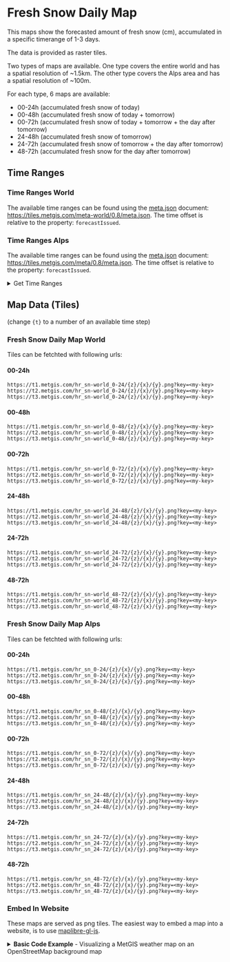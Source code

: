 # Fresh Snow Daily Map

This maps show the forecasted amount of fresh snow (cm), accumulated in a specific timerange of 1-3 days.

The data is provided as raster tiles.

Two types of maps are available. One type covers the entire world and has a spatial resolution of ~1.5km. The other type covers the Alps area and has a spatial resolution of ~100m.

For each type, 6 maps are available:
* 00-24h (accumulated fresh snow of today)
* 00-48h (accumulated fresh snow of today + tomorrow)
* 00-72h (accumulated fresh snow of today + tomorrow + the day after tomorrow)
* 24-48h (accumulated fresh snow of tomorrow)
* 24-72h (accumulated fresh snow of tomorrow + the day after tomorrow)
* 48-72h (accumulated fresh snow for the day after tomorrow)

## Time Ranges

### Time Ranges World

The available time ranges can be found using the [meta.json](../metgis_maps_API_reference.md#metajson) document: 
https://tiles.metgis.com/meta-world/0.8/meta.json.
The time offset is relative to the property: `forecastIssued`.

### Time Ranges Alps

The available time ranges can be found using the [meta.json](../metgis_maps_API_reference.md#metajson) document: 
https://tiles.metgis.com/meta/0.8/meta.json.
The time offset is relative to the property: `forecastIssued`.

<details>
  <summary>Get Time Ranges</summary>

  ```js
  async function getTimeRange(start, end) {
    const res = await fetch('https://tiles.metgis.com/meta/0.8/meta.json')
    const data = await res.json()
    const startDate = new Date(data.forecastIssued)
    const endDate = new Date(data.forecastIssued)

    startDate.setHours(startDate.getHours() + start)
    endDate.setHours(endDate.getHours() + end)

    return Promise.resolve({ startDate, endDate })
  }

  const RANGE_00_24 = await getTimeRange(0, 24)
  const RANGE_00_48 = await getTimeRange(0, 48)
  const RANGE_00_72 = await getTimeRange(0, 72)
  const RANGE_24_48 = await getTimeRange(24, 48)
  const RANGE_24_72 = await getTimeRange(24, 72)
  const RANGE_48_72 = await getTimeRange(48, 72)

  console.log(RANGE_00_24)
  console.log(RANGE_00_48)
  console.log(RANGE_00_72)
  console.log(RANGE_24_48)
  console.log(RANGE_24_72)
  console.log(RANGE_48_72)
  ```

  outputs for example:

  ```js
  { startDate: 2021-06-02T03:00:00.000Z, endDate: 2021-06-03T03:00:00.000Z }
  { startDate: 2021-06-02T03:00:00.000Z, endDate: 2021-06-04T03:00:00.000Z }
  { startDate: 2021-06-02T03:00:00.000Z, endDate: 2021-06-05T03:00:00.000Z }
  { startDate: 2021-06-03T03:00:00.000Z, endDate: 2021-06-04T03:00:00.000Z }
  { startDate: 2021-06-03T03:00:00.000Z, endDate: 2021-06-05T03:00:00.000Z }
  { startDate: 2021-06-04T03:00:00.000Z, endDate: 2021-06-05T03:00:00.000Z }
  ```

</details>

## Map Data (Tiles)

(change `{t}` to a number of an available time step)

### Fresh Snow Daily Map World

Tiles can be fetchted with following urls: 

#### 00-24h

```
https://t1.metgis.com/hr_sn-world_0-24/{z}/{x}/{y}.png?key=<my-key>
https://t2.metgis.com/hr_sn-world_0-24/{z}/{x}/{y}.png?key=<my-key>
https://t3.metgis.com/hr_sn-world_0-24/{z}/{x}/{y}.png?key=<my-key>
```

#### 00-48h

```
https://t1.metgis.com/hr_sn-world_0-48/{z}/{x}/{y}.png?key=<my-key>
https://t2.metgis.com/hr_sn-world_0-48/{z}/{x}/{y}.png?key=<my-key>
https://t3.metgis.com/hr_sn-world_0-48/{z}/{x}/{y}.png?key=<my-key>
```

#### 00-72h

```
https://t1.metgis.com/hr_sn-world_0-72/{z}/{x}/{y}.png?key=<my-key>
https://t2.metgis.com/hr_sn-world_0-72/{z}/{x}/{y}.png?key=<my-key>
https://t3.metgis.com/hr_sn-world_0-72/{z}/{x}/{y}.png?key=<my-key>
```

#### 24-48h

```
https://t1.metgis.com/hr_sn-world_24-48/{z}/{x}/{y}.png?key=<my-key>
https://t2.metgis.com/hr_sn-world_24-48/{z}/{x}/{y}.png?key=<my-key>
https://t3.metgis.com/hr_sn-world_24-48/{z}/{x}/{y}.png?key=<my-key>
```

#### 24-72h

```
https://t1.metgis.com/hr_sn-world_24-72/{z}/{x}/{y}.png?key=<my-key>
https://t2.metgis.com/hr_sn-world_24-72/{z}/{x}/{y}.png?key=<my-key>
https://t3.metgis.com/hr_sn-world_24-72/{z}/{x}/{y}.png?key=<my-key>
```

#### 48-72h

```
https://t1.metgis.com/hr_sn-world_48-72/{z}/{x}/{y}.png?key=<my-key>
https://t2.metgis.com/hr_sn-world_48-72/{z}/{x}/{y}.png?key=<my-key>
https://t3.metgis.com/hr_sn-world_48-72/{z}/{x}/{y}.png?key=<my-key>
```

### Fresh Snow Daily Map Alps

Tiles can be fetchted with following urls: 

#### 00-24h

```
https://t1.metgis.com/hr_sn_0-24/{z}/{x}/{y}.png?key=<my-key>
https://t2.metgis.com/hr_sn_0-24/{z}/{x}/{y}.png?key=<my-key>
https://t3.metgis.com/hr_sn_0-24/{z}/{x}/{y}.png?key=<my-key>
```

#### 00-48h

```
https://t1.metgis.com/hr_sn_0-48/{z}/{x}/{y}.png?key=<my-key>
https://t2.metgis.com/hr_sn_0-48/{z}/{x}/{y}.png?key=<my-key>
https://t3.metgis.com/hr_sn_0-48/{z}/{x}/{y}.png?key=<my-key>
```

#### 00-72h

```
https://t1.metgis.com/hr_sn_0-72/{z}/{x}/{y}.png?key=<my-key>
https://t2.metgis.com/hr_sn_0-72/{z}/{x}/{y}.png?key=<my-key>
https://t3.metgis.com/hr_sn_0-72/{z}/{x}/{y}.png?key=<my-key>
```

#### 24-48h

```
https://t1.metgis.com/hr_sn_24-48/{z}/{x}/{y}.png?key=<my-key>
https://t2.metgis.com/hr_sn_24-48/{z}/{x}/{y}.png?key=<my-key>
https://t3.metgis.com/hr_sn_24-48/{z}/{x}/{y}.png?key=<my-key>
```

#### 24-72h

```
https://t1.metgis.com/hr_sn_24-72/{z}/{x}/{y}.png?key=<my-key>
https://t2.metgis.com/hr_sn_24-72/{z}/{x}/{y}.png?key=<my-key>
https://t3.metgis.com/hr_sn_24-72/{z}/{x}/{y}.png?key=<my-key>
```

#### 48-72h

```
https://t1.metgis.com/hr_sn_48-72/{z}/{x}/{y}.png?key=<my-key>
https://t2.metgis.com/hr_sn_48-72/{z}/{x}/{y}.png?key=<my-key>
https://t3.metgis.com/hr_sn_48-72/{z}/{x}/{y}.png?key=<my-key>
```

### Embed In Website

These maps are served as png tiles. The easiest way to embed a map into a website, is to use [maplibre-gl-js](https://maplibre.org/maplibre-gl-js-docs/api/).

<details>
  <summary><b>Basic Code Example</b> - Visualizing a MetGIS weather map on an OpenStreetMap background map</summary>

  ```html
  <!DOCTYPE html>
  <html>

  <head>
    <link rel="stylesheet" href="https://cdn.skypack.dev/maplibre-gl@^1.14.0/dist/maplibre-gl.css" />
    <style>
      * { margin: 0; padding: 0; }
      #map { position: absolute; top: 0; bottom: 0; width: 100%; } 
    </style>
  </head>

  <body>
    <div id="map"></div>

    <script type="module">
      import { Map } from 'https://cdn.skypack.dev/maplibre-gl@^1.14.0'

      const map = new Map({
        // See the explanation of the fields at https://maplibre.org/maplibre-gl-js-docs/api/map/
        container: 'map',
        style: {
          // See https://maplibre.org/maplibre-gl-js-docs/style-spec/root
          version: 8,
          sources: {
            // See https://maplibre.org/maplibre-gl-js-docs/style-spec/sources/
            openstreetmap: {
              type: 'raster',
              tiles: [
                'https://a.tile.openstreetmap.org/{z}/{x}/{y}.png',
                'https://b.tile.openstreetmap.org/{z}/{x}/{y}.png',
                'https://c.tile.openstreetmap.org/{z}/{x}/{y}.png'
              ]
            },
            freshSnowDaily: {
              type: 'raster',
              // forecast fresh snow for next 3 days accumulated
              tiles: [
                'https://t1.metgis.com/hr_sn_0-72/{z}/{x}/{y}.png?key=<my-key>',
                'https://t2.metgis.com/hr_sn_0-72/{z}/{x}/{y}.png?key=<my-key>',
                'https://t3.metgis.com/hr_sn_0-72/{z}/{x}/{y}.png?key=<my-key>'
              ],
              tileSize: 256
            }
          },
          layers: [
            // See https://maplibre.org/maplibre-gl-js-docs/style-spec/layers/
            {
              id: 'basemap',
              type: 'raster',
              source: 'openstreetmap',
              minzoom: 0,
              maxzoom: 22
            },
            {
              id: 'freshSnowDaily',
              type: 'raster',
              source: 'freshSnowDaily',
              paint: {
                'raster-opacity': 0.9
              }
            }
          ]
        },
        center: [13.320730, 47.018263],
        zoom: 6
      })
    </script>
  </body>

  </html>
  ```

</details>
